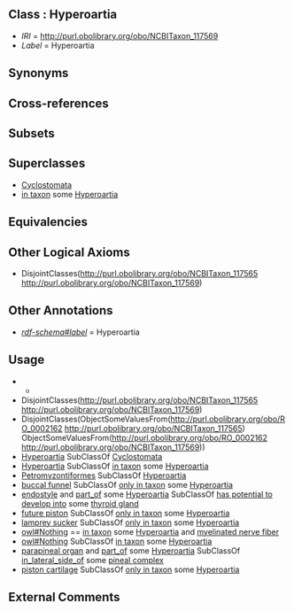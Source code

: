 
## Class : Hyperoartia

 * *IRI* = http://purl.obolibrary.org/obo/NCBITaxon_117569
 * *Label* = Hyperoartia

## Synonyms


## Cross-references


## Subsets


## Superclasses

 * [Cyclostomata](../../NCBITaxon/29/NCBITaxon_1476529.md)
 * [in taxon](../../RO/62/RO_0002162.md) some [Hyperoartia](../../NCBITaxon/69/NCBITaxon_117569.md)

## Equivalencies


## Other Logical Axioms

 * DisjointClasses(<http://purl.obolibrary.org/obo/NCBITaxon_117565> <http://purl.obolibrary.org/obo/NCBITaxon_117569>)

## Other Annotations

 * *[rdf-schema#label](../../el/rdf-schema#label.md)* = Hyperoartia

## Usage

 * -
 * DisjointClasses(<http://purl.obolibrary.org/obo/NCBITaxon_117565> <http://purl.obolibrary.org/obo/NCBITaxon_117569>)
 * DisjointClasses(ObjectSomeValuesFrom(<http://purl.obolibrary.org/obo/RO_0002162> <http://purl.obolibrary.org/obo/NCBITaxon_117565>) ObjectSomeValuesFrom(<http://purl.obolibrary.org/obo/RO_0002162> <http://purl.obolibrary.org/obo/NCBITaxon_117569>))
 * [Hyperoartia](../../NCBITaxon/69/NCBITaxon_117569.md) SubClassOf [Cyclostomata](../../NCBITaxon/29/NCBITaxon_1476529.md)
 * [Hyperoartia](../../NCBITaxon/69/NCBITaxon_117569.md) SubClassOf [in taxon](../../RO/62/RO_0002162.md) some [Hyperoartia](../../NCBITaxon/69/NCBITaxon_117569.md)
 * [Petromyzontiformes](../../NCBITaxon/45/NCBITaxon_7745.md) SubClassOf [Hyperoartia](../../NCBITaxon/69/NCBITaxon_117569.md)
 * [buccal funnel](../../UBERON/06/UBERON_0008806.md) SubClassOf [only in taxon](../../RO/60/RO_0002160.md) some [Hyperoartia](../../NCBITaxon/69/NCBITaxon_117569.md)
 * [endostyle](../../UBERON/70/UBERON_0006870.md) and [part_of](../../BFO/50/BFO_0000050.md) some [Hyperoartia](../../NCBITaxon/69/NCBITaxon_117569.md) SubClassOf [has potential to develop into](../../RO/87/RO_0002387.md) some [thyroid gland](../../UBERON/46/UBERON_0002046.md)
 * [future piston](../../UBERON/39/UBERON_0034939.md) SubClassOf [only in taxon](../../RO/60/RO_0002160.md) some [Hyperoartia](../../NCBITaxon/69/NCBITaxon_117569.md)
 * [lamprey sucker](../../UBERON/03/UBERON_0011303.md) SubClassOf [only in taxon](../../RO/60/RO_0002160.md) some [Hyperoartia](../../NCBITaxon/69/NCBITaxon_117569.md)
 * [owl#Nothing](../../ng/owl#Nothing.md) == [in taxon](../../RO/62/RO_0002162.md) some [Hyperoartia](../../NCBITaxon/69/NCBITaxon_117569.md) and [myelinated nerve fiber](../../UBERON/35/UBERON_0006135.md)
 * [owl#Nothing](../../ng/owl#Nothing.md) SubClassOf [in taxon](../../RO/62/RO_0002162.md) some [Hyperoartia](../../NCBITaxon/69/NCBITaxon_117569.md)
 * [parapineal organ](../../UBERON/41/UBERON_0015241.md) and [part_of](../../BFO/50/BFO_0000050.md) some [Hyperoartia](../../NCBITaxon/69/NCBITaxon_117569.md) SubClassOf [in_lateral_side_of](../../BSPO/26/BSPO_0000126.md) some [pineal complex](../../UBERON/38/UBERON_0015238.md)
 * [piston cartilage](../../UBERON/96/UBERON_0010896.md) SubClassOf [only in taxon](../../RO/60/RO_0002160.md) some [Hyperoartia](../../NCBITaxon/69/NCBITaxon_117569.md)

## External Comments

